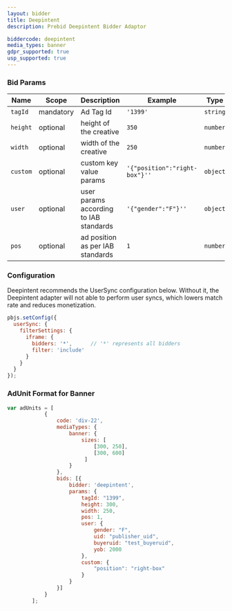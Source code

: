 ```yaml
---
layout: bidder
title: Deepintent
description: Prebid Deepintent Bidder Adaptor

biddercode: deepintent
media_types: banner
gdpr_supported: true
usp_supported: true
---
```


### Bid Params

| Name          | Scope    | Description        | Example                      | Type     |
|---------------|----------|--------------------|------------------------------|----------|
| `tagId`       | mandatory| Ad Tag Id             | `'1399'`                  | `string` |
| `height`      | optional | height of the creative| `350`                     | `number` |
| `width`       | optional | width of the creative | `250`                     | `number` |
| `custom`      | optional | custom key value params| `'{"position":"right-box"}''`| `object` |
| `user`        | optional | user params according to IAB standards | `'{"gender":"F"}''`| `object` |
| `pos`         | optional | ad position as per IAB standards       | `1`                | `number` |

### Configuration

Deepintent recommends the UserSync configuration below.  Without it, the Deepintent adapter will not able to perform user syncs, which lowers match rate and reduces monetization.


```javascript
pbjs.setConfig({
  userSync: {
    filterSettings: {
      iframe: {
        bidders: '*',      // '*' represents all bidders
        filter: 'include'
      }
    }
  }
});
```
### AdUnit Format for Banner
```javascript
var adUnits = [
            {
                code: 'div-22',
                mediaTypes: {
                    banner: {
                        sizes: [
                            [300, 250],
                            [300, 600]
                         ]
                    }
                },
                bids: [{
                    bidder: 'deepintent',
                    params: {
                        tagId: "1399",
                        height: 300,
                        width: 250,
                        pos: 1,
                        user: {
                            gender: "F",
                            uid: "publisher_uid",
                            buyeruid: "test_buyeruid",
                            yob: 2000  
                        },
                        custom: {
                            "position": "right-box"
                        }
                    }
                }]
            }
        ];
```

